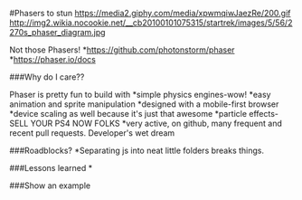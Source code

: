 #Phasers to stun
https://media2.giphy.com/media/xpwmqiwJaezRe/200.gif
http://img2.wikia.nocookie.net/__cb20100101075315/startrek/images/5/56/2270s_phaser_diagram.jpg


Not those Phasers!
*https://github.com/photonstorm/phaser
*https://phaser.io/docs




###Why do I care??

Phaser is pretty fun to build with
*simple physics engines-wow!
*easy animation and sprite manipulation
*designed with a mobile-first browser
*device scaling as well because it's just that awesome
*particle effects-SELL YOUR PS4 NOW FOLKS
*very active, on github, many frequent and recent pull requests. Developer's wet dream

###Roadblocks?
*Separating js into neat little folders breaks things.


###Lessons learned
*


###Show an example

